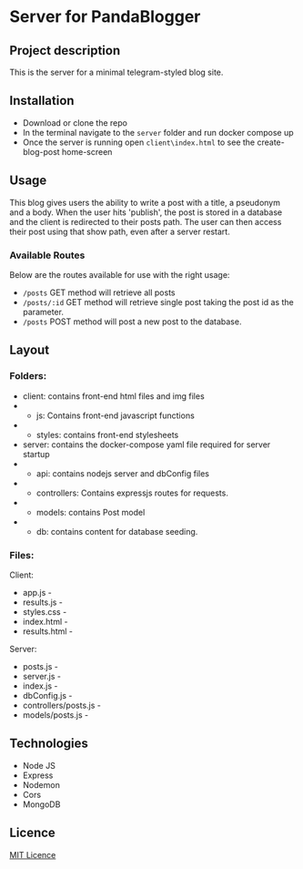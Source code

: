 # Server for PandaBlogger

## Project description

This is the server for a minimal telegram-styled blog site.

## Installation

- Download or clone the repo
- In the terminal navigate to the `server` folder and run docker compose up
- Once the server is running open `client\index.html` to see the create-blog-post home-screen

## Usage

This blog gives users the ability to write a post with a title, a pseudonym and a body.
When the user hits 'publish', the post is stored in a database and the client is redirected to their posts path.
The user can then access their post using that show path, even after a server restart.

### Available Routes

Below are the routes available for use with the right usage:

- `/posts` GET method will retrieve all posts
- `/posts/:id` GET method will retrieve single post taking the post id as the parameter.
- `/posts` POST method will post a new post to the database.


## Layout

### Folders:

- client: contains front-end html files and img files
- - js: Contains front-end javascript functions
- - styles: contains front-end stylesheets
- server: contains the docker-compose yaml file required for server startup
- - api: contains nodejs server and dbConfig files
-   - controllers: Contains expressjs routes for requests.
-   - models: contains Post model
- - db: contains content for database seeding.


### Files:

Client:
- app.js -
- results.js -
- styles.css -
- index.html -
- results.html -

Server:
- posts.js -
- server.js -
- index.js -
- dbConfig.js -
- controllers/posts.js -
- models/posts.js -


## Technologies

- Node JS
- Express
- Nodemon
- Cors
- MongoDB

## Licence

[MIT Licence](https://opensource.org/licenses/mit-license.php)
